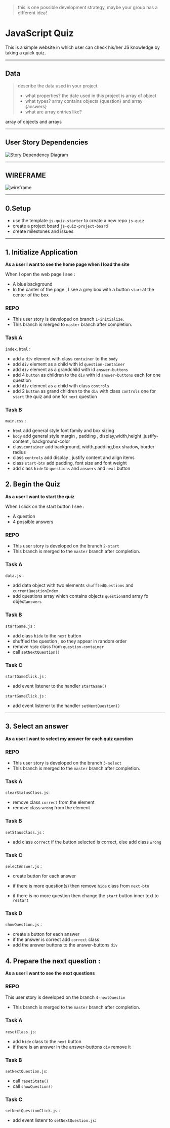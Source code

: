 > this is one possible development strategy, maybe your group has a different idea!

# JavaScript Quiz

This is a simple website in which user can check his/her JS knowledge by taking a quick quiz.

---

## Data

> describe the data used in your project.
>
> - what properties?
   the date used in this project is array of object
> - what types?
   array contains objects {question} and array {answers}
> - what are array entries like?

   array of objects and arrays 

---

## User Story Dependencies

![Story Dependency Diagram]()

---

## WIREFRAME

![wireframe]()

---

## 0.Setup

- use the template `js-quiz-starter` to create a new repo `js-quiz`
- create a project board `js-quiz-project-board`
- create milestones and issues 

---

## 1. Initialize Application

**As a user I want to see the home page when I load the site**

When I open the web page I see : 

- A blue background
- In the canter of the page , I see a grey box with a button `start`at the center of the box 

### REPO

- This user story is developed on branch `1-initialize`.
- This branch is merged to `master` branch after completion.

### Task A

`index.html` :

- add a `div` element with class `container` to the `body`
- add  `div` element as a child with id `question-container`
- add  `div` element as a grandchild with id `answer-buttons`  
- add 4 `button` as children  to the `div` with id `answer-buttons`  each for one question
- add  `div` element as a child with class  `controls`
- add 2 `button` as grand children  to the `div` with class  `controls`  one for `start` the quiz and one for `next` question

### Task B

`main.css` :

- `html` add general style font family and box sizing  
- `body` add general style  margin , padding , display,width,height ,justify-content , background-color
- class`container` add background, width,padding,box shadow, border radius
- class `controls` add display , justify content and align items
- class `start-btn` add padding, font size and font weight
- add class `hide` to `questions` and `answers` and `next` button


## 2. Begin the Quiz

**As a user I want to start the quiz**

When I click on the start button I see : 

- A question 
- 4 possible answers 


### REPO

- This user story is developed on the branch `2-start`
- This branch is merged to the `master` branch after completion.

### Task A

`data.js` :

- add data object with two elements `shuffledQuestions` and `currentQuestionIndex`
- add questions array which contains objects `question`and array fo object`answers`


### Task B

`startGame.js` :

- add class `hide` to the `next` button 
- shuffled the question , so they appear in random order
- remove `hide` class from `question-container`
- call `setNextQuestion()`


### Task C

`startGameClick.js` :

- add event listener to the handler `startGame()`


`startGameClick.js` :


- add event listener to the handler `setNextQuestion()`
---

## 3. Select an answer

**As a user I want to select my answer for each quiz question**

### REPO

- This user story is developed on the branch `3-select`
- This branch is merged to the `master` branch after completion.

### Task A

`clearStatusClass.js`: 

- remove class `correct` from the element 
- remove class `wrong` from the element 

### Task B

`setStausClass.js` : 

- add class `correct` if the button selected is correct, else add class `wrong`

### Task C
`selectAnswer.js` :

- create button for each answer 

- if there is more question(s) then remove `hide` class from `next-btn`
- if there is no more question then change the `start` button inner text to `restart`

### Task D

`showQuestion.js` :

- create a button for each answer
- if the answer is correct add `correct` class
- add the answer buttons to the answer-buttons `div`

## 4. Prepare the next question : 

**As a user I want to see the next questions**

### REPO

 This user story is developed on the branch `4-nextQuestin`
- This branch is merged to the `master` branch after completion.
### Task A

`resetClass.js`:

- add `hide` class to the `next` button
- if there is an answer in the answer-buttons `div` remove it 

### Task B

`setNextQuestion.js`:

- call `resetState()`
- call `showQuestion()`

### Task C

`setNextQuestionClick.js` :

- add  event listenr to  `setNextQuestion.js`:
